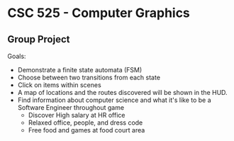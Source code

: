 # CSC 525 - Computer Graphics
## Group Project

Goals:
* Demonstrate a finite state automata (FSM)
* Choose between two transitions from each state
* Click on items within scenes
* A map of locations and the routes discovered will be shown in the HUD.
* Find information about computer science and what it's like to be a Software Engineer throughout game
    * Discover High salary at HR office
    * Relaxed office, people, and dress code
    * Free food and games at food court area

